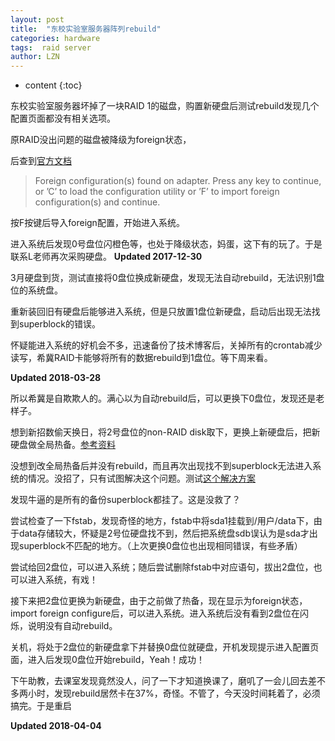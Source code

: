 ```yaml
---
layout: post
title:  "东校实验室服务器阵列rebuild"
categories: hardware
tags:  raid server
author: LZN
---
```


* content
{:toc}

东校实验室服务器坏掉了一块RAID 1的磁盘，购置新硬盘后测试rebuild发现几个配置页面都没有相关选项。

原RAID没出问题的磁盘被降级为foreign状态，

后查到[官方文档](https://www.dell.com/support/article/cn/zh/cndhs1/sln129828/%E8%A7%A3%E5%86%B3poweredge-raid%E6%8E%A7%E5%88%B6%E5%99%A8%E9%94%99%E8%AF%AF-perc%E6%95%85%E9%9A%9C-?lang=zh)

>Foreign configuration(s) found on adapter. Press any key to continue, or ’C’ to load the configuration utility or ’F’ to import foreign configuration(s) and continue.

按F按键后导入foreign配置，开始进入系统。

进入系统后发现0号盘位闪橙色等，也处于降级状态，妈蛋，这下有的玩了。于是联系L老师再次采购硬盘。
**Updated 2017-12-30**

3月硬盘到货，测试直接将0盘位换成新硬盘，发现无法自动rebuild，无法识别1盘位的系统盘。

重新装回旧有硬盘后能够进入系统，但是只放置1盘位新硬盘，启动后出现无法找到superblock的错误。

怀疑能进入系统的好机会不多，迅速备份了技术博客后，关掉所有的crontab减少读写，希冀RAID卡能够将所有的数据rebuild到1盘位。等下周来看。

**Updated 2018-03-28**

所以希冀是自欺欺人的。满心以为自动rebuild后，可以更换下0盘位，发现还是老样子。

想到新招数偷天换日，将2号盘位的non-RAID disk取下，更换上新硬盘后，把新硬盘做全局热备。[参考资料](https://wenku.baidu.com/view/993960dfbb4cf7ec4afed023.html)

没想到改全局热备后并没有rebuild，而且再次出现找不到superblock无法进入系统的情况。没招了，只有试图解决这个问题。测试[这个解决方案](https://linuxexpresso.wordpress.com/2010/03/31/repair-a-broken-ext4-superblock-in-ubuntu/)

发现牛逼的是所有的备份superblock都挂了。这是没救了？

尝试检查了一下fstab，发现奇怪的地方，fstab中将sda1挂载到/用户/data下，由于data存储较大，怀疑是2号位硬盘找不到，然后把系统盘sdb误认为是sda才出现superblock不匹配的地方。（上次更换0盘位也出现相同错误，有些矛盾）

尝试给回2盘位，可以进入系统；随后尝试删除fstab中对应语句，拔出2盘位，也可以进入系统，有戏！

接下来把2盘位更换为新硬盘，由于之前做了热备，现在显示为foreign状态，import foreign configure后，可以进入系统。进入系统后没有看到2盘位在闪烁，说明没有自动rebuild。

关机，将处于2盘位的新硬盘拿下并替换0盘位就硬盘，开机发现提示进入配置页面，进入后发现0盘位开始rebuild，Yeah！成功！

下午助教，去课室发现竟然没人，问了一下才知道换课了，磨叽了一会儿回去差不多两小时，发现rebuild居然卡在37%，奇怪。不管了，今天没时间耗着了，必须搞完。于是重启

**Updated 2018-04-04**

